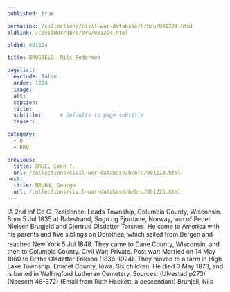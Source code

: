 ```yaml
---
published: true

permalink: /collections/civil-war-database/b/bru/001224.html
oldlink: /CivilWar/db/b/bru/001224.html

oldid: 001224

title: BRUGJELD, Nils Pedersen

pagelist:
  exclude: false
  order: 1224
  image: 
  alt:
  caption:
  title:
  subtitle:      # Defaults to page subtitle
  teaser:

category: 
  - B 
  - BRU

previous:
  title: BRUE, Even T.
  url: /collections/civil-war-database/b/bru/001223.html  
next:
  title: BRUHN, George
  url: /collections/civil-war-database/b/bru/001225.html   
---
```

IA 2nd Inf Co C. Residence: Leads Township, Columbia County, Wisconsin. Born 5 Jul 1835 at Balestrand, Sogn og Fjordane, Norway, son of Peder Nielsen Brugjeld and Gjertrud Olsdatter Torsnes. He came to America with his parents and five siblings on &#147;Dorothea&#148;, which sailed from Bergen and reached New York 5 Jul 1848. They came to Dane County, Wisconsin, and then to Columbia County. Civil War: Private. Post war: Married on 14 May 1860 to Britha Olsdatter Erikson (1836-1924). They moved to a farm in High Lake Township, Emmet County, Iowa. Six children. He died 3 May 1873, and is buried in Wallingford Lutheran Cemetery. Sources: (Ulvestad p273) (Naeseth &#146;48-372) (Email from Ruth Hackett, a descendant) &#147;Bruhjell, Nils&#148;